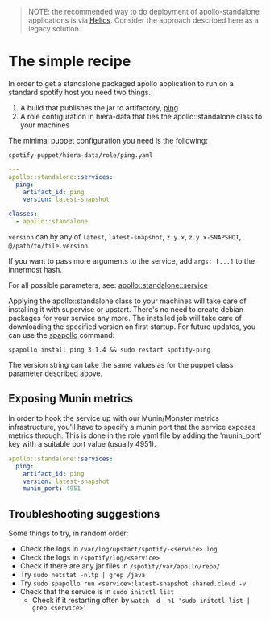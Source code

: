 > NOTE: the recommended way to do deployment of apollo-standalone applications is via [Helios](https://ghe.spotify.net/helios/helios/blob/master/docs/apollo.md). Consider the approach described here as a legacy solution.

# The simple recipe
In order to get a standalone packaged apollo application to run on a standard spotify host you need two things.

1. A build that publishes the jar to artifactory, [ping](https://jenkins-tools.spotify.net/view/Ping/)
2. A role configuration in hiera-data that ties the apollo::standalone class to your machines

The minimal puppet configuration you need is the following:

`spotify-puppet/hiera-data/role/ping.yaml`
```yaml
---
apollo::standalone::services:
  ping:
    artifact_id: ping
    version: latest-snapshot

classes:
  - apollo::standalone
```
`version` can by any of `latest`, `latest-snapshot`, `z.y.x`, `z.y.x-SNAPSHOT`, `@/path/to/file.version`.

If you want to pass more arguments to the service, add `args: [...]` to the innermost hash.

For all possible parameters, see: [apollo::standalone::service](https://ghe.spotify.net/puppet/spotify-puppet/blob/master/modules/apollo/manifests/standalone/service.pp)

Applying the apollo::standalone class to your machines will take care of installing it with supervise or upstart. There's no need to create debian packages for your service any more. The installed job will take care of downloading the specified version on first startup. For future updates, you can use the [spapollo](https://ghe.spotify.net/apollo/apollo-tools) command:

```
spapollo install ping 3.1.4 && sudo restart spotify-ping
```

The version string can take the same values as for the puppet class parameter described above.

## Exposing Munin metrics

In order to hook the service up with our Munin/Monster metrics infrastructure, you'll have to specify a munin port that the service exposes metrics through. This is done in the role yaml file by adding the 'munin_port' key with a suitable port value (usually 4951).

```yaml
apollo::standalone::services:
  ping:
    artifact_id: ping
    version: latest-snapshot
    munin_port: 4951
```

## Troubleshooting suggestions

Some things to try, in random order:

* Check the logs in `/var/log/upstart/spotify-<service>.log`
* Check the logs in `/spotify/log/<service>`
* Check if there are any jar files in `/spotify/var/apollo/repo/`
* Try `sudo netstat -nltp | grep /java`
* Try `sudo spapollo run <service>:latest-snapshot shared.cloud -v`
* Check that the service is in `sudo initctl list`
  * Check if it restarting often by `watch -d -n1 'sudo initctl list | grep <service>'`

